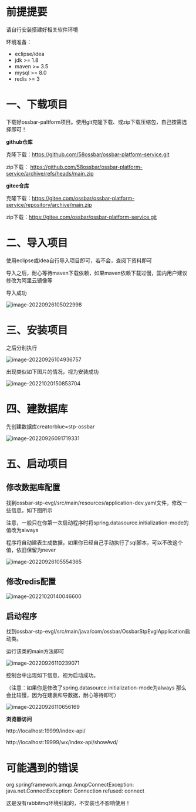 # 前提提要

请自行安装搭建好相关软件环境

环境准备：

- eclipse/idea
- jdk >= 1.8
- maven >= 3.5
- mysql >= 8.0
- redis >= 3

# 一、下载项目

下载好ossbar-paltform项目。使用git克隆下载、或zip下载压缩包，自己按需选择即可！

**github仓库**

克隆下载：https://github.com/58ossbar/ossbar-platform-service.git

zip下载：   https://github.com/58ossbar/ossbar-platform-service/archive/refs/heads/main.zip

**gitee仓库**

克隆下载：https://gitee.com/ossbar/ossbar-platform-service/repository/archive/main.zip

zip下载：https://gitee.com/ossbar/ossbar-platform-service.git

# 二、导入项目

使用eclipse或idea自行导入项目即可，若不会，查阅下资料即可

导入之后，耐心等待maven下载依赖，如果maven依赖下载过慢，国内用户建议修改为阿里云镜像等

导入成功

![image-20220926105022998](images/image-20220926105022998.png)

# 三、安装项目

之后分别执行

![image-20220926104936757](images/image-20220926104936757.png)

出现类似如下图片的情况，视为安装成功

![image-20221020150853704](images/image-20221020150853704.png)

# 四、建数据库

先创建数据库creatorblue=stp-ossbar

![image-20220926091719331](images/image-20220926091719331.png)

# 五、启动项目

## 修改数据库配置

找到ossbar-stp-evgl/src/main/resources/application-dev.yaml文件，修改一些信息，如下图所示

注意，一般只在你第一次启动程序时将spring.datasource.initialization-mode的值改为always

程序将自动建表生成数据，如果你已经自己手动执行了sql脚本，可以不改这个值，依旧保留为never

![image-20220926105554365](images/image-20220926105554365.png)

## 修改redis配置

![image-20221020140046600](images/image-20221020140046600.png)

## 启动程序

找到ossbar-stp-evgl/src/main/java/com/ossbar/OssbarStpEvglApplication启动类。

运行该类的main方法即可

![image-20220926110239071](images/image-20220926110239071.png)

控制台中出现如下信息，视为启动成功。

（注意：如果你是修改了spring.datasource.initialization-mode为always 那么会比较慢，因为在建表和导数据，耐心等待即可）

![image-20220926110656169](images/image-20220926110656169.png)

**浏览器访问**

http://localhost:19999/index-api/

http://localhost:19999/wx/index-api/showAvd/

# 可能遇到的错误

org.springframework.amqp.AmqpConnectException: java.net.ConnectException: Connection refused: connect

这是没有rabbitmq环境引起的，不安装也不影响使用！